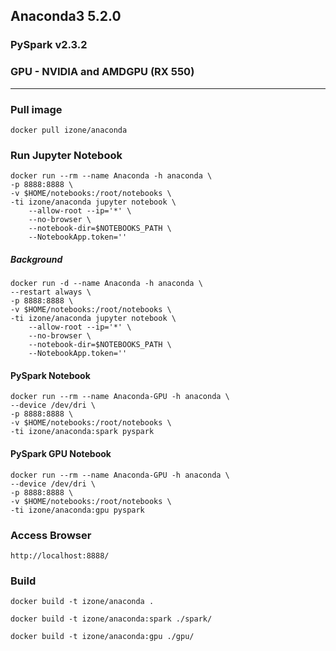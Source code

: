 ## Anaconda3 5.2.0
### PySpark v2.3.2
### GPU - NVIDIA and AMDGPU (RX 550)
-----

### Pull image
```
docker pull izone/anaconda
```
### Run Jupyter Notebook
```
docker run --rm --name Anaconda -h anaconda \
-p 8888:8888 \
-v $HOME/notebooks:/root/notebooks \
-ti izone/anaconda jupyter notebook \
	--allow-root --ip='*' \
	--no-browser \
	--notebook-dir=$NOTEBOOKS_PATH \
	--NotebookApp.token=''
```
##### Background
```
docker run -d --name Anaconda -h anaconda \
--restart always \
-p 8888:8888 \
-v $HOME/notebooks:/root/notebooks \
-ti izone/anaconda jupyter notebook \
	--allow-root --ip='*' \
	--no-browser \
	--notebook-dir=$NOTEBOOKS_PATH \
	--NotebookApp.token=''
```

#### PySpark Notebook
```
docker run --rm --name Anaconda-GPU -h anaconda \
--device /dev/dri \
-p 8888:8888 \
-v $HOME/notebooks:/root/notebooks \
-ti izone/anaconda:spark pyspark
```

#### PySpark GPU Notebook
```
docker run --rm --name Anaconda-GPU -h anaconda \
--device /dev/dri \
-p 8888:8888 \
-v $HOME/notebooks:/root/notebooks \
-ti izone/anaconda:gpu pyspark
```


### Access Browser
```
http://localhost:8888/
```
### Build
```
docker build -t izone/anaconda .
```
```
docker build -t izone/anaconda:spark ./spark/
```
```
docker build -t izone/anaconda:gpu ./gpu/
```

